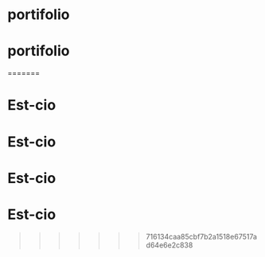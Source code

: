 # portifolio
# portifolio
=======
# Est-cio
# Est-cio
# Est-cio
# Est-cio
>>>>>>> 716134caa85cbf7b2a1518e67517ad64e6e2c838
